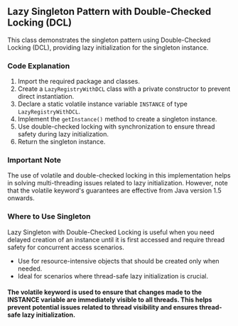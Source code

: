 ## Lazy Singleton Pattern with Double-Checked Locking (DCL)

This class demonstrates the singleton pattern using Double-Checked Locking (DCL), providing lazy initialization for the singleton instance.

### Code Explanation

1. Import the required package and classes.
2. Create a `LazyRegistryWithDCL` class with a private constructor to prevent direct instantiation.
3. Declare a static volatile instance variable `INSTANCE` of type `LazyRegistryWithDCL`.
4. Implement the `getInstance()` method to create a singleton instance.
5. Use double-checked locking with synchronization to ensure thread safety during lazy initialization.
6. Return the singleton instance.

### Important Note

The use of volatile and double-checked locking in this implementation helps in solving multi-threading issues related to lazy initialization. However, note that the volatile keyword's guarantees are effective from Java version 1.5 onwards.

### Where to Use Singleton

Lazy Singleton with Double-Checked Locking is useful when you need delayed creation of an instance until it is first accessed and require thread safety for concurrent access scenarios.

- Use for resource-intensive objects that should be created only when needed.
- Ideal for scenarios where thread-safe lazy initialization is crucial.
#### The volatile keyword is used to ensure that changes made to the INSTANCE variable are immediately visible to all threads. This helps prevent potential issues related to thread visibility and ensures thread-safe lazy initialization.
